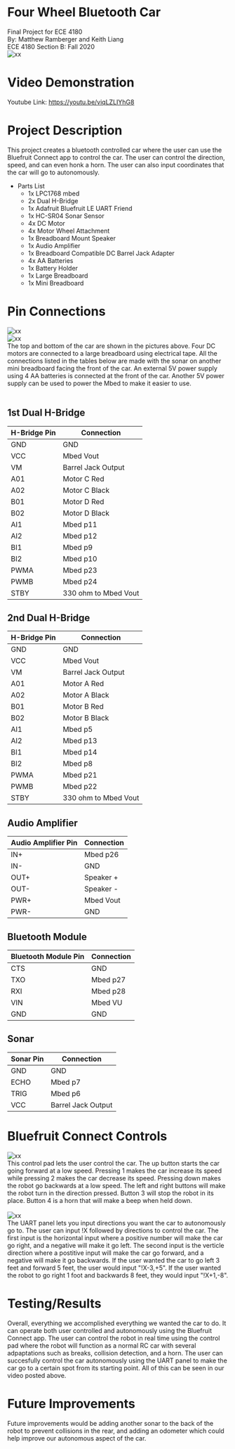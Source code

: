 # Four Wheel Bluetooth Car
Final Project for ECE 4180 <br>
By: Matthew Ramberger and Keith Liang <br>
ECE 4180 Section B: Fall 2020 <br>
![xx](/Front.jpg) <br>
# Video Demonstration
Youtube Link: https://youtu.be/viqLZLIYhG8
# Project Description
This project creates a bluetooth controlled car where the user can use the Bluefruit Connect app to control the car. The user can control the direction, speed, and can even honk a horn. The user can also input coordinates that the car will go to autonomously.
*   Parts List
    *   1x LPC1768 mbed
    *   2x Dual H-Bridge
    *   1x Adafruit Bluefruit LE UART Friend
    *   1x HC-SR04 Sonar Sensor
    *   4x DC Motor
    *   4x Motor Wheel Attachment
    *   1x Breadboard Mount Speaker
    *   1x Audio Amplifier
    *   1x Breadboard Compatible DC Barrel Jack Adapter
    *   4x AA Batteries
    *   1x Battery Holder
    *   1x Large Breadboard
    *   1x Mini Breadboard
# Pin Connections
![xx](/Top.jpg) <br>
![xx](/Bottom.jpg) <br>
The top and bottom of the car are shown in the pictures above. Four DC motors are connected to a large breadboard using electrical tape. All the connections listed in the tables below are made with the sonar on another mini breadboard facing the front of the car. An external 5V power supply using 4 AA batteries is connected at the front of the car. Another 5V power supply can be used to power the Mbed to make it easier to use. <br> <br>
## 1st Dual H-Bridge
| H-Bridge Pin      | Connection         |
| ------------- | ------------- |
| GND  | GND  |
| VCC  | Mbed Vout  |
| VM  | Barrel Jack Output  |
| A01  | Motor C Red |
| A02  | Motor C Black  |
| B01  | Motor D Red  |
| B02  | Motor D Black  |
| AI1  | Mbed p11 |
| AI2  | Mbed p12 |
| BI1  | Mbed p9 |
| BI2  | Mbed p10 |
| PWMA | Mbed p23 |
| PWMB | Mbed p24 |
| STBY | 330 ohm to Mbed Vout |

## 2nd Dual H-Bridge
| H-Bridge Pin      | Connection         |
| ------------- | ------------- |
| GND  | GND  |
| VCC  | Mbed Vout  |
| VM  | Barrel Jack Output  |
| A01  | Motor A Red |
| A02  | Motor A Black  |
| B01  | Motor B Red  |
| B02  | Motor B Black  |
| AI1  | Mbed p5 |
| AI2  | Mbed p13 |
| BI1  | Mbed p14 |
| BI2  | Mbed p8 |
| PWMA | Mbed p21 |
| PWMB | Mbed p22 |
| STBY | 330 ohm to Mbed Vout |

## Audio Amplifier
| Audio Amplifier Pin      | Connection         |
| ------------- | ------------- |
| IN+  | Mbed p26  |
| IN-  | GND  |
| OUT+  | Speaker +  |
| OUT-  | Speaker - |
| PWR+  | Mbed Vout  |
| PWR-  | GND  |

## Bluetooth Module 
| Bluetooth Module Pin      | Connection         |
| ------------- | ------------- |
| CTS  | GND  |
| TXO  | Mbed p27  |
| RXI  | Mbed p28  |
| VIN  | Mbed VU |
| GND  | GND  |

## Sonar
| Sonar Pin      | Connection         |
| ------------- | ------------- |
| GND  | GND  |
| ECHO  | Mbed p7  |
| TRIG  | Mbed p6  |
| VCC | Barrel Jack Output |

# Bluefruit Connect Controls
![xx](/20201129_200715.jpg) <br>
This control pad lets the user control the car. The up button starts the car going forward at a low speed. Pressing 1 makes the car increase its speed while pressing 2 makes the car decrease its speed. Pressing down makes the robot go backwards at a low speed. The left and right buttons will make the robot turn in the direction pressed. Button 3 will stop the robot in its place. Button 4 is a horn that will make a beep when held down. <br> <br>
![xx](/20201129_200729.jpg) <br>
The UART panel lets you input directions you want the car to autonomously go to. The user can input !X followed by directions to control the car. The first input is the horizontal input where a positive number will make the car go right, and a negative will make it go left. The second input is the verticle direction where a postitive input will make the car go forward, and a negative will make it go backwards. If the user wanted the car to go left 3 feet and forward 5 feet, the user would input "!X-3,+5". If the user wanted the robot to go right 1 foot and backwards 8 feet, they would input "!X+1,-8". 

# Testing/Results
Overall, everything we accomplished everything we wanted the car to do. It can operate both user controlled and autonomously using the Bluefruit Connect app. The user can control the robot in real time using the control pad where the robot will function as a normal RC car with several adpaptations such as breaks, collision detection, and a horn. The user can succesfully control the car autonomously using the UART panel to make the car go to a certain spot from its starting point. All of this can be seen in our video posted above.

# Future Improvements
Future improvements would be adding another sonar to the back of the robot to prevent collisions in the rear, and adding an odometer which could help improve our autonomous aspect of the car.
